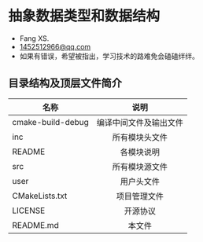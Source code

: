 # 抽象数据类型和数据结构
+ Fang XS.
+ 1452512966@qq.com
+ 如果有错误，希望被指出，学习技术的路难免会磕磕绊绊。
## 目录结构及顶层文件简介
| 名称                |     说明      |
|-------------------|:-----------:|
| cmake-build-debug | 编译中间文件及输出文件 |
| inc               |   所有模块头文件   |
| README            |    各模块说明    |
| src               |   所有模块源文件   |
| user              |    用户头文件    |
| CMakeLists.txt    |   项目管理文件    |
| LICENSE           |    开源协议     |
| README.md         |     本文件     |
